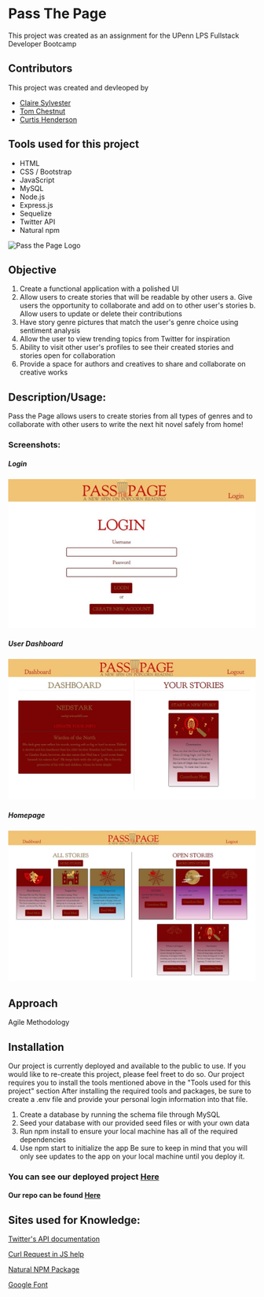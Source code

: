 # Pass The Page

This project was created as an assignment for the UPenn LPS Fullstack Developer Bootcamp 

## Contributors
This project was created and devleoped by
- [Claire Sylvester](https://github.com/CFsylvester)
- [Tom Chestnut](https://github.com/tchestnut85)
- [Curtis Henderson](https://github.com/chender93)


## Tools used for this project
- HTML
- CSS / Bootstrap
- JavaScript
- MySQL
- Node.js
- Express.js
- Sequelize
- Twitter API
- Natural npm

![Pass the Page Logo](https://github.com/CFsylvester/pass-the-page/blob/main/public/src/logo.png)

## Objective
1.	Create a functional application with a polished UI
2.	Allow users to create stories that will be readable by other users
a.	Give users the opportunity to collaborate and add on to other user's stories
b.	Allow users to update or delete their contributions
3.	Have story genre pictures that match the user's genre choice using sentiment analysis
4.	Allow the user to view trending topics from Twitter for inspiration  
5.	Ability to visit other user's profiles to see their created stories and stories open for collaboration
6.	Provide a space for authors and creatives to share and collaborate on creative works

## Description/Usage: 
Pass the Page allows users to create stories from all types of genres and to collaborate with other users to write the next hit novel safely from home!

### Screenshots:

##### Login
![Pass the Page Login](/public/images/screenshot1.JPG)

##### User Dashboard
![Pass the Page User Dashboard](/public/images/screenshot2.JPG)

##### Homepage
![Pass the Page Homepage](/public/images/screenshot3.JPG)


## Approach
Agile Methodology

## Installation
Our project is currently deployed and available to the public to use. If you would like to re-create this project, please feel freet to do so.
Our project requires you to install the tools mentioned above in the "Tools used for this project" section
After installing the required tools and packages, be sure to create a .env file and provide your personal login information into that file.
1. Create a database by running the schema file through MySQL
2. Seed your database with our provided seed files or with your own data
3. Run npm install to ensure your local machine has all of the required dependencies
4. Use npm start to initialize the app
    Be sure to keep in mind that you will only see updates to the app on your local machine until you deploy it.

### You can see our deployed project [Here](https://passthepage.herokuapp.com/)

#### Our repo can be found [Here](https://github.com/CFsylvester/pass-the-page)


## Sites used for Knowledge:

[Twitter's API documentation](https://developer.twitter.com/en/docs/twitter-api/v1/trends/trends-for-location/api-reference/get-trends-place)

[Curl Request in JS help](https://stackoverflow.com/questions/25515936/perform-curl-request-in-javascript)

[Natural NPM Package](https://www.npmjs.com/package/natural)

[Google Font](https://fonts.google.com/specimen/Goudy+Bookletter+1911?query=book)
